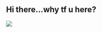 ## Hi there...why tf u here?

<!--
**MatMalosti/MatMalosti** is a ✨ _special_ ✨ repository because its `README.md` (this file) appears on your GitHub profile.

Here are some ideas to get you started:

- 🔭 I’m currently working on nothing!!!
- 🌱 I’m currently learning javascript, but you dont care :)
- 👯 I’m looking to collaborate on my gf
- 🤔 I’m looking for help with nothing
- 💬 Ask me about nothing (again)
- 📫 How to reach me: on yo mama (just kidding)
- 😄 Pronouns: my/gf
- ⚡ Fun fact: i love my gf
-->
![](https://tenor.com/pt-BR/view/minecraft-minecraft-memes-gif-15717662521966601819)
